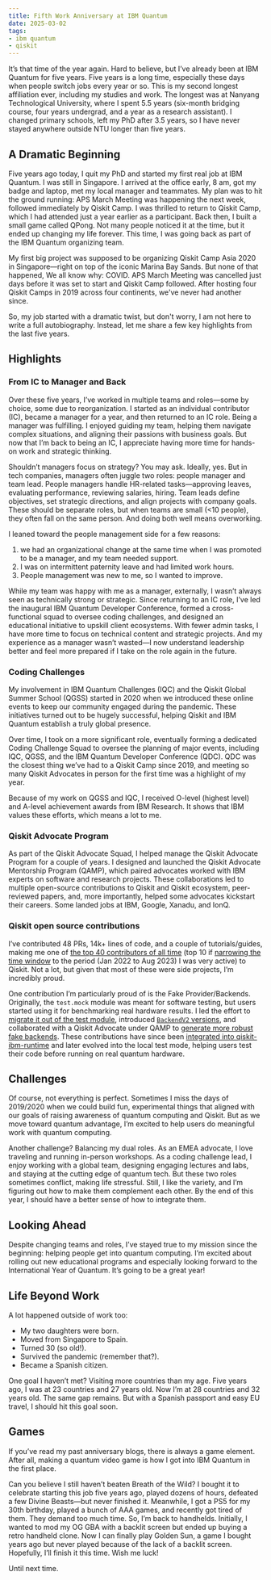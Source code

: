 ```yaml
---
title: Fifth Work Anniversary at IBM Quantum
date: 2025-03-02
tags:
- ibm quantum
- qiskit
---
```


It’s that time of the year again. Hard to believe, but I’ve already been at IBM Quantum for five years. Five years is a long time, especially these days when people switch jobs every year or so. This is my second longest affiliation ever, including my studies and work. The longest was at Nanyang Technological University, where I spent 5.5 years (six-month bridging course, four years undergrad, and a year as a research assistant). I changed primary schools, left my PhD after 3.5 years, so I have never stayed anywhere outside NTU longer than five years.

## A Dramatic Beginning

Five years ago today, I quit my PhD and started my first real job at IBM Quantum. I was still in Singapore. I arrived at the office early, 8 am, got my badge and laptop, met my local manager and teammates. My plan was to hit the ground running: APS March Meeting was happening the next week, followed immediately by Qiskit Camp. I was thrilled to return to Qiskit Camp, which I had attended just a year earlier as a participant. Back then, I built a small game called QPong. Not many people noticed it at the time, but it ended up changing my life forever. This time, I was going back as part of the IBM Quantum organizing team.

My first big project was supposed to be organizing Qiskit Camp Asia 2020 in Singapore—right on top of the iconic Marina Bay Sands. But none of that happened, We all know why: COVID. APS March Meeting was cancelled just days before it was set to start and Qiskit Camp followed. After hosting four Qiskit Camps in 2019 across four continents, we've never had another since.

So, my job started with a dramatic twist, but don't worry, I am not here to write a full autobiography. Instead, let me share a few key highlights from the last five years.

## Highlights

### From IC to Manager and Back

Over these five years, I’ve worked in multiple teams and roles—some by choice, some due to reorganization. I started as an individual contributor (IC), became a manager for a year, and then returned to an IC role. Being a manager was fulfilling. I enjoyed guiding my team, helping them navigate complex situations, and aligning their passions with business goals. But now that I’m back to being an IC, I appreciate having more time for hands-on work and strategic thinking.

Shouldn’t managers focus on strategy? You may ask. Ideally, yes. But in tech companies, managers often juggle two roles: people manager and team lead. People managers handle HR-related tasks—approving leaves, evaluating performance, reviewing salaries, hiring. Team leads define objectives, set strategic directions, and align projects with company goals. These should be separate roles, but when teams are small (<10 people), they often fall on the same person. And doing both well means overworking.

I leaned toward the people management side for a few reasons:

1. we had an organizational change at the same time when I was promoted to be a manager, and my team needed support.
2. I was on intermittent paternity leave and had limited work hours.
3. People management was new to me, so I wanted to improve. 

While my team was happy with me as a manager, externally, I wasn’t always seen as technically strong or strategic. Since returning to an IC role, I’ve led the inaugural IBM Quantum Developer Conference, formed a cross-functional squad to oversee coding challenges, and designed an educational initiative to upskill client ecosystems. With fewer admin tasks, I have more time to focus on technical content and strategic projects. And my experience as a manager wasn’t wasted—I now understand leadership better and feel more prepared if I take on the role again in the future.

### Coding Challenges

My involvement in IBM Quantum Challenges (IQC) and the Qiskit Global Summer School (QGSS) started in 2020 when we introduced these online events to keep our community engaged during the pandemic. These initiatives turned out to be hugely successful, helping Qiskit and IBM Quantum establish a truly global presence.

Over time, I took on a more significant role, eventually forming a dedicated Coding Challenge Squad to oversee the planning of major events, including IQC, QGSS, and the IBM Quantum Developer Conference (QDC). QDC was the closest thing we’ve had to a Qiskit Camp since 2019, and meeting so many Qiskit Advocates in person for the first time was a highlight of my year.

Because of my work on QGSS and IQC, I received O-level (highest level) and A-level achievement awards from IBM Research. It shows that IBM values these efforts, which means a lot to me. 

### Qiskit Advocate Program

As part of the Qiskit Advocate Squad, I helped manage the Qiskit Advocate Program for a couple of years. I designed and launched the Qiskit Advocate Mentorship Program (QAMP), which paired advocates worked with IBM experts on software and research projects. These collaborations led to multiple open-source contributions to Qiskit and Qiskit ecosystem, peer-reviewed papers, and, more importantly, helped some advocates kickstart their careers. Some landed jobs at IBM, Google, Xanadu, and IonQ.

### Qiskit open source contributions

I’ve contributed 48 PRs, 14k+ lines of code, and a couple of tutorials/guides, making me one of [the top 40 contributors of all time](https://github.com/Qiskit/qiskit/graphs/contributors?from=2%2F1%2F2017&to=3%2F1%2F2025) (top 10 if [narrowing the time window](https://github.com/Qiskit/qiskit/graphs/contributors?from=1%2F1%2F2022&to=8%2F1%2F2023) to the period (Jan 2022 to Aug 2023) I was very active) to Qiskit. Not a lot, but given that most of these were side projects, I’m incredibly proud.

One contribution I’m particularly proud of is the Fake Provider/Backends. Originally, the `test.mock` module was meant for software testing, but users started using it for benchmarking real hardware results. I led the effort to [migrate it out of the test module](https://github.com/Qiskit/qiskit/pull/8121), introduced [`BackendV2` versions](https://github.com/Qiskit/qiskit/pull/7643), and collaborated with a Qiskit Advocate under QAMP to [generate more robust fake backends](https://github.com/Qiskit/qiskit/pull/10266). These contributions have since been [integrated into qiskit-ibm-runtime](https://github.com/Qiskit/qiskit-ibm-runtime/pull/1140) and later evolved into the local test mode, helping users test their code before running on real quantum hardware.

## Challenges

Of course, not everything is perfect. Sometimes I miss the days of 2019/2020 when we could build fun, experimental things that aligned with our goals of raising awareness of quantum computing and Qiskit.  But as we move toward quantum advantage, I’m excited to help users do meaningful work with quantum computing.

Another challenge? Balancing my dual roles. As an EMEA advocate, I love traveling and running in-person workshops. As a coding challenge lead, I enjoy working with a global team, designing engaging lectures and labs, and staying at the cutting edge of quantum tech. But these two roles sometimes conflict, making life stressful. Still, I like the variety, and I’m figuring out how to make them complement each other. By the end of this year, I should have a better sense of how to integrate them.

## Looking Ahead

Despite changing teams and roles, I’ve stayed true to my mission since the beginning: helping people get into quantum computing. I’m excited about rolling out new educational programs and especially looking forward to the International Year of Quantum. It’s going to be a great year!

## Life Beyond Work

A lot happened outside of work too:

- My two daughters were born.
- Moved from Singapore to Spain.
- Turned 30 (so old!).
- Survived the pandemic (remember that?).
- Became a Spanish citizen.

One goal I haven’t met? Visiting more countries than my age. Five years ago, I was at 23 countries and 27 years old. Now I’m at 28 countries and 32 years old. The same gap remains. But with a Spanish passport and easy EU travel, I should hit this goal soon.

## Games

If you’ve read my past anniversary blogs, there is always a game element. After all, making a quantum video game is how I got into IBM Quantum in the first place.

Can you believe I still haven’t beaten Breath of the Wild? I bought it to celebrate starting this job five years ago, played dozens of hours, defeated a few Divine Beasts—but never finished it. Meanwhile, I got a PS5 for my 30th birthday, played a bunch of AAA games, and recently got tired of them. They demand too much time. So, I’m back to handhelds. Initially, I wanted to mod my OG GBA with a backlit screen but ended up buying a retro handheld clone. Now I can finally play Golden Sun, a game I bought years ago but never played because of the lack of a backlit screen. Hopefully, I’ll finish it this time. Wish me luck!

Until next time.